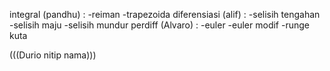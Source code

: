 integral (pandhu) :
-reiman
-trapezoida
diferensiasi (alif) : 
-selisih tengahan
-selisih maju 
-selisih mundur
perdiff (Alvaro) :
-euler
-euler modif
-runge kuta

(((Durio nitip nama)))
